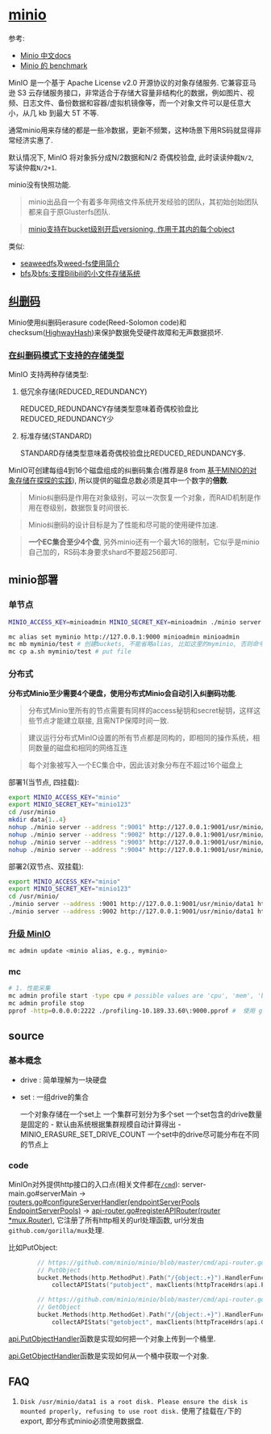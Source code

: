 # [minio](https://min.io)
参考:
- [Minio 中文docs](https://docs.min.io/cn)
- [Minio 的 benchmark](https://min.io/resources#benchmarks)

MinIO 是一个基于 Apache License v2.0 开源协议的对象存储服务. 它兼容亚马逊 S3 云存储服务接口，非常适合于存储大容量非结构化的数据，例如图片、视频、日志文件、备份数据和容器/虚拟机镜像等，而一个对象文件可以是任意大小，从几 kb 到最大 5T 不等.

通常minio用来存储的都是一些冷数据，更新不频繁，这种场景下用RS码就显得非常经济实惠了.

默认情况下, MinIO 将对象拆分成N/2数据和N/2 奇偶校验盘, 此时读读仲裁`N/2`, 写读仲裁`N/2+1`.

minio没有快照功能.

> minio出品自一个有着多年网络文件系统开发经验的团队，其初始创始团队都来自于原Glusterfs团队.

> [minio支持在bucket级别开启versioning, 作用于其内的每个object](https://docs.min.io/docs/minio-bucket-versioning-guide.html)

类似:
- [seaweedfs](https://github.com/chrislusf/seaweedfs)及[weed-fs使用简介](https://tonybai.com/2015/08/22/intro-of-using-weedfs/)
- [bfs](https://github.com/Terry-Mao/bfs)及[bfs:支撑Bilibili的小文件存储系统](https://mp.weixin.qq.com/s?__biz=MzAwMDU1MTE1OQ==&mid=406016886&idx=1&sn=f5aa286373fb981c9de904568fe7ddb2)

## [纠删码](https://docs.min.io/cn/minio-erasure-code-quickstart-guide.html)
Minio使用纠删码erasure code(Reed-Solomon code)和checksum([HighwayHash](https://github.com/minio/highwayhash))来保护数据免受硬件故障和无声数据损坏.

### [在纠删码模式下支持的存储类型](https://github.com/minio/minio/tree/master/docs/zh_CN/erasure/storage-class)
MinIO 支持两种存储类型:
1. 低冗余存储(REDUCED_REDUNDANCY)

    REDUCED_REDUNDANCY存储类型意味着奇偶校验盘比REDUCED_REDUNDANCY少
1. 标准存储(STANDARD)

    STANDARD存储类型意味着奇偶校验盘比REDUCED_REDUNDANCY多.

MinIO可创建每组4到16个磁盘组成的纠删码集合(推荐是8 from [基于MINIO的对象存储在探探的实践](https://github.com/gopherchina/conference/blob/master/2019/2.1%20%E5%9F%BA%E4%BA%8EMINIO%E7%9A%84%E5%AF%B9%E8%B1%A1%E5%AD%98%E5%82%A8%E6%96%B9%E6%A1%88%E5%9C%A8%E6%8E%A2%E6%8E%A2%E7%9A%84%E5%AE%9E%E8%B7%B5%20-%20%E4%BA%8E%E4%B9%90.pdf)), 所以提供的磁盘总数必须是其中一个数字的**倍数**.

> Minio纠删码是作用在对象级别，可以一次恢复一个对象，而RAID机制是作用在卷级别，数据恢复时间很长.

> Minio纠删码的设计目标是为了性能和尽可能的使用硬件加速.

> **一个EC集合至少4个盘**, 另外minio还有一个最大16的限制，它似乎是minio自己加的，RS码本身要求shard不要超256即可.

## minio部署
### 单节点
```bash
MINIO_ACCESS_KEY=minioadmin MINIO_SECRET_KEY=minioadmin ./minio server /mnt/data

mc alias set myminio http://127.0.0.1:9000 minioadmin minioadmin
mc mb myminio/test # 创建buckets, 不能省略alias, 比如这里的myminio, 否则命令也会报创建成功, 但实际没有创建
mc cp a.sh myminio/test # put file
```

### 分布式
**分布式Minio至少需要4个硬盘，使用分布式Minio会自动引入纠删码功能**.

> 分布式Minio里所有的节点需要有同样的access秘钥和secret秘钥，这样这些节点才能建立联接, 且需NTP保障时间一致.

> 建议运行分布式MinIO设置的所有节点都是同构的，即相同的操作系统，相同数量的磁盘和相同的网络互连

> 每个对象被写入一个EC集合中，因此该对象分布在不超过16个磁盘上

部署1(当节点, 四挂载):
```bash
export MINIO_ACCESS_KEY="minio"
export MINIO_SECRET_KEY="minio123"
cd /usr/minio
mkdir data{1..4}
nohup ./minio server --address ":9001" http://127.0.0.1:9001/usr/minio/data1 http://127.0.0.1:9002/usr/minio/data2  http://127.0.0.1:9003/usr/minio/data3 http://127.0.0.1:9004/usr/minio/data4 > "/usr/minio/9001.log" 2>&1 & # /usr/minio/data1是export路径
nohup ./minio server --address ":9002" http://127.0.0.1:9001/usr/minio/data1 http://127.0.0.1:9002/usr/minio/data2  http://127.0.0.1:9003/usr/minio/data3 http://127.0.0.1:9004/usr/minio/data4 > "/usr/minio/9002.log" 2>&1 &
nohup ./minio server --address ":9003" http://127.0.0.1:9001/usr/minio/data1 http://127.0.0.1:9002/usr/minio/data2  http://127.0.0.1:9003/usr/minio/data3 http://127.0.0.1:9004/usr/minio/data4 > "/usr/minio/9003.log" 2>&1 &
nohup ./minio server --address ":9004" http://127.0.0.1:9001/usr/minio/data1 http://127.0.0.1:9002/usr/minio/data2  http://127.0.0.1:9003/usr/minio/data3 http://127.0.0.1:9004/usr/minio/data4 > "/usr/minio/9004.log" 2>&1 &
```

部署2(双节点、双挂载):
```bash
export MINIO_ACCESS_KEY="minio"
export MINIO_SECRET_KEY="minio123"
cd /usr/minio/
./minio server --address :9001 http://127.0.0.1:9001/usr/minio/data1 http://127.0.0.1:9001/usr/minio/data2  http://127.0.0.1:9002/usr/minio/data3 http://127.0.0.1:9002/usr/minio/data4 > /usr/minio/minio1.log 2>&1 &
./minio server --address :9002 http://127.0.0.1:9001/usr/minio/data1 http://127.0.0.1:9001/usr/minio/data2  http://127.0.0.1:9002/usr/minio/data3 http://127.0.0.1:9002/usr/minio/data4 > /usr/minio/minio2.log 2>&1 &
```

### [升级 MinIO](https://docs.min.io/cn/)
```bash
mc admin update <minio alias, e.g., myminio>
```

### mc
```bash
# 1. 性能采集
mc admin profile start -type cpu # possible values are 'cpu', 'mem', 'block', 'mutex', 'trace', 'threads' and 'goroutines' (default: "cpu,mem,block")
mc admin profile stop
pprof -http=0.0.0.0:2222 ./profiling-10.189.33.60\:9000.pprof #  使⽤ google pprof ⼯具进⾏可视化展示
```

## source
### 基本概念
- drive : 简单理解为一块硬盘
- set : 一组drive的集合

    一个对象存储在一个set上
    一个集群可划分为多个set
    一个set包含的drive数量是固定的
        - 默认由系统根据集群规模自动计算得出
        - MINIO_ERASURE_SET_DRIVE_COUNT
    一个set中的drive尽可能分布在不同的节点上

### code
MinIOn对外提供http接口的入口点(相关文件都在[`/cmd`](https://github.com/minio/minio/tree/master/cmd)):
server-main.go#serverMain -> [routers.go#configureServerHandler(endpointServerPools EndpointServerPools)](https://github.com/minio/minio/blob/master/cmd/routers.go#L86)
-> [api-router.go#registerAPIRouter(router *mux.Router)](https://github.com/minio/minio/blob/master/cmd/api-router.go#L82), 它注册了所有http相关的url处理函数, url分发由`github.com/gorilla/mux`处理. 

比如PutObject:
```go
        // https://github.com/minio/minio/blob/master/cmd/api-router.go#L181
        // PutObject
        bucket.Methods(http.MethodPut).Path("/{object:.+}").HandlerFunc(
            collectAPIStats("putobject", maxClients(httpTraceHdrs(api.PutObjectHandler))))

        // https://github.com/minio/minio/blob/master/cmd/api-router.go#L169
        // GetObject
        bucket.Methods(http.MethodGet).Path("/{object:.+}").HandlerFunc(
            collectAPIStats("getobject", maxClients(httpTraceHdrs(api.GetObjectHandler))))
```

[api.PutObjectHandler](https://github.com/minio/minio/blob/master/cmd/object-handlers.go#L1311)函数是实现如何把一个对象上传到一个桶里.

[api.GetObjectHandler](https://github.com/minio/minio/blob/master/cmd/object-handlers.go#L302)函数是实现如何从一个桶中获取一个对象.

## FAQ
1. `Disk /usr/minio/data1 is a root disk. Please ensure the disk is mounted properly, refusing to use root disk.`
使用了挂载在`/`下的export, 即分布式minio必须使用数据盘.